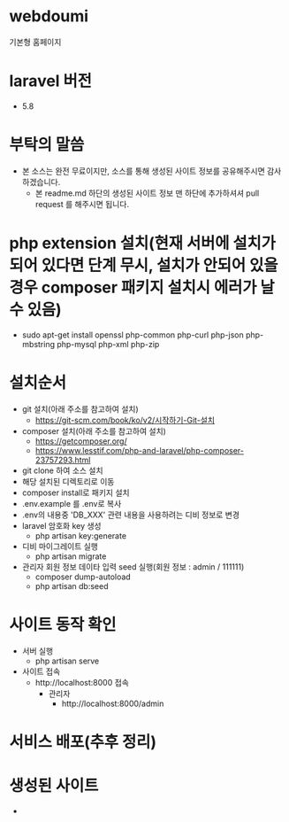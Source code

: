 # webdoumi
기본형 홈페이지 

# laravel 버전
- 5.8

# 부탁의 말씀
- 본 소스는 완전 무료이지만, 소스를 통해 생성된 사이트 정보를 공유해주시면 감사하겠습니다.
    - 본 readme.md 하단의 생성된 사이트 정보 맨 하단에 추가하셔셔 pull request 를 해주시면 됩니다.

# php extension 설치(현재 서버에 설치가 되어 있다면 단계 무시, 설치가 안되어 있을 경우 composer 패키지 설치시 에러가 날수 있음)
- sudo apt-get install openssl php-common php-curl php-json php-mbstring php-mysql php-xml php-zip

# 설치순서
- git 설치(아래 주소를 참고하여 설치)
    - https://git-scm.com/book/ko/v2/시작하기-Git-설치
- composer 설치(아래 주소를 참고하여 설치)
    - https://getcomposer.org/ 
    - https://www.lesstif.com/php-and-laravel/php-composer-23757293.html
- git clone 하여 소스 설치
- 해당 설치된 디렉토리로 이동
- composer install로 패키지 설치
- .env.example 를 .env로 복사
- .env의 내용중 'DB_XXX' 관련 내용을 사용하려는 디비 정보로 변경 
- laravel 암호화 key 생성
    - php artisan key:generate
- 디비 마이그레이트 실행
    - php artisan migrate
- 관리자 회원 정보 데이타 입력 seed 실행(회원 정보 : admin / 111111)
    - composer dump-autoload
    - php artisan db:seed

# 사이트 동작 확인 
- 서버 실행
    - php artisan serve
- 사이트 접속
    - http://localhost:8000 접속
        - 관리자
            - http://localhost:8000/admin
    
# 서비스 배포(추후 정리)
          
    
# 생성된 사이트
- ~~~    